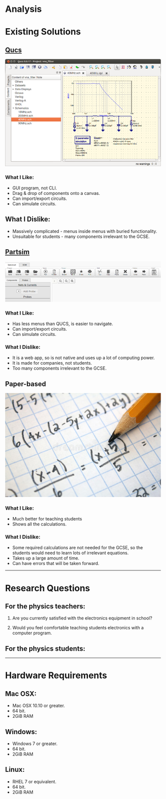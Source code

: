 # Analysis


# Existing Solutions


## [Qucs](https://sourceforge.net/projects/qucs)

![qucs](images/qucs.png)

### What I Like:

 - GUI program, not CLI.
 - Drag & drop of components onto a canvas.
 - Can import/export circuits.
 - Can simulate circuits.

## What I Dislike:

 - Massively complicated - menus inside menus with
	buried functionality.
 - Unsuitable for students - many components
	irrelevant to the GCSE.






## [Partsim](https://www.partsim.com/simulator)

![partsim](images/partsim.png)

### What I Like:

 - Has less menus than QUCS, is easier to navigate.
 - Can import/export circuits.
 - Can simulate circuits.

### What I Dislike:

 - It is a web app, so is not native and uses up a lot of
	computing power.
 - It is made for companies, not students.
 - Too many components irrelevant to the GCSE.







## Paper-based

![paper](images/paper.jpg)

### What I Like:

 - Much better for teaching students
 - Shows all the calculations.

### What I Dislike:

 - Some required calculations are not needed for the
	GCSE, so the students would need to learn lots
	of irrelevant equations.
 - Takes up a large amount of time.
 - Can have errors that will be taken forward.






---



# Research Questions


## For the physics teachers:

 1. Are you currently satisfied with the electronics
	equipment in school?

 2. Would you feel comfortable teaching students electronics
	with a computer program.

## For the physics students:


---



# Hardware Requirements

## Mac OSX:

 - Mac OSX 10.10 or greater.
 - 64 bit.
 - 2GiB RAM

## Windows:

 - Windows 7 or greater.
 - 64 bit.
 - 2GiB RAM

## Linux:

 - RHEL 7 or equivalent.
 - 64 bit.
 - 2GiB RAM

